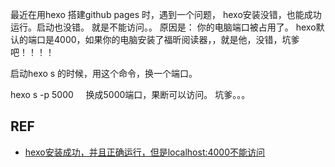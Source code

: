 最近在用hexo 搭建github pages 时，遇到一个问题，
hexo安装没错，也能成功运行。启动也没错。
就是不能访问。。
原因是：
你的电脑端口被占用了。
hexo默认的端口是4000，如果你的电脑安装了福昕阅读器，，就是他，没错，坑爹吧！！！！

启动hexo s 的时候，用这个命令，换一个端口。

hexo s -p 5000    
换成5000端口，果断可以访问。
坑爹。。。








## REF

- [hexo安装成功，并且正确运行，但是localhost:4000不能访问](https://blog.csdn.net/u012246342/article/details/51543370)
